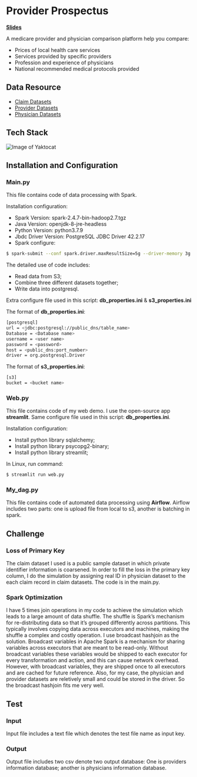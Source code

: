 # Provider Prospectus
**[Slides](https://docs.google.com/presentation/d/1fSQX1sfXcJ_6hanYQRTfsz3sDo1U9aSX/edit#slide=id.g9b6a5d037e_0_256)**

A medicare provider and physician comparison platform help you compare:
- Prices of local health care services
- Services provided by specific providers
- Profession and experience of physicians
- National recommended medical protocols provided
## Data Resource
- [Claim Datasets](https://www.cms.gov/Research-Statistics-Data-and-Systems/Downloadable-Public-Use-Files/SynPUFs/DE_Syn_PUF)
- [Provider Datasets](https://data.medicare.gov/Nursing-Home-Compare/Provider-Info/4pq5-n9py)
- [Physician Datasets](https://data.medicare.gov/Physician-Compare/Physician-Compare-National-Downloadable-File/mj5m-pzi6)

## Tech Stack
![Image of Yaktocat](https://github.com/haohaosijia/Provider-Prospectus/blob/master/image.png)
## Installation and Configuration
### Main.py
This file contains code of data processing with Spark. 

Installation configuration:
- Spark Version: spark-2.4.7-bin-hadoop2.7.tgz
- Java Version: openjdk-8-jre-headless
- Python Version: python3.7.9
- Jbdc Driver Version: PostgreSQL JDBC Driver 42.2.17
- Spark configure:
```sh
$ spark-submit --conf spark.driver.maxResultSize=5g --driver-memory 3g --executor-memory 4g --conf spark.shuffle.registration.timeout=50000 --conf spark.sql.shuffle.partitions=1000 --driver-class-path postgresql-42.2.16.jar --jars postgresql-42.2.16.jar --packages com.amazonaws:aws-java-sdk:1.7.4,org.apache.hadoop:hadoop-aws:2.7.7 --conf spark.executor.extraJavaOptions=-Dcom.amazonaws.services.s3.enableV4=true --conf spark.driver.extraJavaOptions=-Dcom.amazonaws.services.s3.enableV4=true --master spark://<local  ip>:7077 main.py

```

The detailed use of code includes:
- Read data from S3;
- Combine three different datasets together;
- Write data into postgresql.

Extra configure file used in this script: **db_properties.ini** & **s3_properties.ini**

The format of **db_properties.ini**:

```sh
[postgresql]     
url = <jdbc:postgresql://public_dns/table_name>          
Database = <Database name>  
username = <user name>       
password = <password>    
host = <public_dns:port_number>    
driver = org.postgresql.Driver 
```
The format of **s3_properties.ini**:

```sh
[s3]     
bucket = <bucket name> 
```

### Web.py
This file contains code of my web demo. I use the open-source app **streamlit**.
Same configure file used in this script: **db_properties.ini**.

Installation configuration:
- Install python library sqlalchemy;
- Install python library psycopg2-binary;
- Install python library streamlit;

In Linux, run command:
```sh
$ streamlit run web.py

```

### My_dag.py

This file contains code of automated data processing using **Airflow**. Airflow includes two parts: one is upload file from local to s3, another is batching in spark.

## Challenge
### Loss of Primary Key
The claim dataset I used is a public sample dataset in which private identifier information is coarsened. In order to fill the loss in the primary key column, I do the simulation by assigning real ID in physician dataset to the each claim record in claim datasets. The code is in the main.py.

### Spark Optimization
I have 5 times join operations in my code to achieve the simulation which leads to a large amount of data shuffle. The shuffle is Spark’s mechanism for re-distributing data so that it’s grouped differently across partitions. This typically involves copying data across executors and machines, making the shuffle a complex and costly operation.
I use broadcast hashjoin as the solution. Broadcast variables in Apache Spark is a mechanism for sharing variables across executors that are meant to be read-only. Without broadcast variables these variables would be shipped to each executor for every transformation and action, and this can cause network overhead. However, with broadcast variables, they are shipped once to all executors and are cached for future reference. Also, for my case, the physician and provider datasets are reletively small and could be stored in the driver. So the broadcast hashjoin fits me very well.
 
## Test
### Input
Input file includes a text file which denotes the test file name as input key.

### Output
Output file includes two csv denote two output database: One is providers information database; another is physicians information database.

